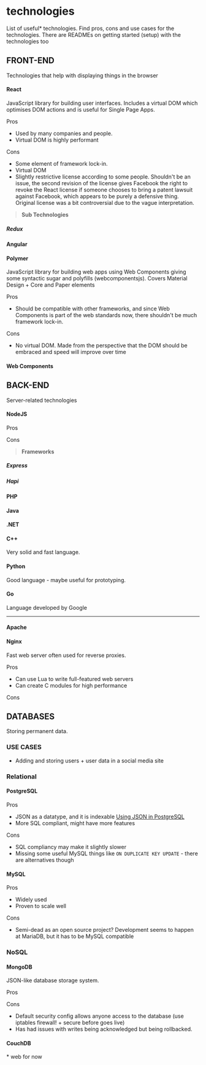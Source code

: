 # technologies
List of useful* technologies. Find pros, cons and use cases for the technologies. There are READMEs on getting started (setup) with the technologies too

## FRONT-END
Technologies that help with displaying things in the browser

#### React
JavaScript library for building user interfaces. 
Includes a virtual DOM which optimises DOM actions and is useful for Single Page Apps.

Pros
- Used by many companies and people.
- Virtual DOM is highly performant

Cons
- Some element of framework lock-in.
- Virtual DOM 
- Slightly restrictive license according to some people. Shouldn't be an issue, the second revision of the license gives Facebook the right to revoke the React license if someone chooses to bring a patent lawsuit against Facebook, which appears to be purely a defensive thing. Original license was a bit controversial due to the vague interpretation.

> **Sub Technologies**
##### Redux

#### Angular

#### Polymer
JavaScript library for building web apps using Web Components giving some syntactic sugar and polyfills (webcomponentsjs). 
Covers Material Design + Core and Paper elements

Pros
- Should be compatible with other frameworks, and since Web Components is part of the web standards now, there shouldn't be much framework lock-in.

Cons
- No virtual DOM. Made from the perspective that the DOM should be embraced and speed will improve over time

#### Web Components



## BACK-END
Server-related technologies

#### NodeJS

Pros

Cons

> **Frameworks**

##### Express

##### Hapi


#### PHP

#### Java

#### .NET

#### C++
Very solid and fast language.

#### Python
Good language - maybe useful for prototyping.

#### Go
Language developed by Google

---

#### Apache

#### Nginx
Fast web server often used for reverse proxies.

Pros
- Can use Lua to write full-featured web servers
- Can create C modules for high performance

Cons



## DATABASES
Storing permanent data. 

### USE CASES
- Adding and storing users + user data in a social media site

### Relational

#### PostgreSQL

Pros
- JSON as a datatype, and it is indexable [Using JSON in PostgreSQL](https://blog.codeship.com/unleash-the-power-of-storing-json-in-postgres/)
- More SQL compliant, might have more features

Cons
- SQL compliancy may make it slightly slower
- Missing some useful MySQL things like `ON DUPLICATE KEY UPDATE` - there are alternatives though

#### MySQL
Pros
- Widely used
- Proven to scale well

Cons
- Semi-dead as an open source project? Development seems to happen at MariaDB, but it has to be MySQL compatible

### NoSQL

#### MongoDB
JSON-like database storage system. 

Pros

Cons
- Default security config allows anyone access to the database (use iptables firewall! + secure before goes live)
- Has had issues with writes being acknowledged but being rollbacked.

#### CouchDB

\* web for now
